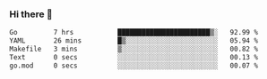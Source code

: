 ### Hi there 👋

<!--
**yeya24/yeya24** is a ✨ _special_ ✨ repository because its `README.md` (this file) appears on your GitHub profile.

Here are some ideas to get you started:

- 🔭 I’m currently working on ...
- 🌱 I’m currently learning ...
- 👯 I’m looking to collaborate on ...
- 🤔 I’m looking for help with ...
- 💬 Ask me about ...
- 📫 How to reach me: ...
- 😄 Pronouns: ...
- ⚡ Fun fact: ...
-->

<!--START_SECTION:waka-->

```txt
Go         7 hrs           ███████████████████████▒░   92.99 %
YAML       26 mins         █▒░░░░░░░░░░░░░░░░░░░░░░░   05.94 %
Makefile   3 mins          ▒░░░░░░░░░░░░░░░░░░░░░░░░   00.82 %
Text       0 secs          ░░░░░░░░░░░░░░░░░░░░░░░░░   00.13 %
go.mod     0 secs          ░░░░░░░░░░░░░░░░░░░░░░░░░   00.07 %
```

<!--END_SECTION:waka-->
